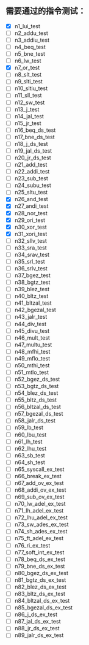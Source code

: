 ## 需要通过的指令测试：
- [x] n1_lui_test
- [ ] n2_addu_test
- [ ] n3_addiu_test
- [ ] n4_beq_test
- [ ] n5_bne_test
- [ ] n6_lw_test
- [x] n7_or_test
- [ ] n8_slt_test
- [ ] n9_slti_test
- [ ] n10_sltiu_test
- [ ] n11_sll_test
- [ ] n12_sw_test
- [ ] n13_j_test
- [ ] n14_jal_test
- [ ] n15_jr_test
- [ ] n16_beq_ds_test
- [ ] n17_bne_ds_test
- [ ] n18_j_ds_test
- [ ] n19_jal_ds_test
- [ ] n20_jr_ds_test
- [ ] n21_add_test
- [ ] n22_addi_test
- [ ] n23_sub_test
- [ ] n24_subu_test
- [ ] n25_sltu_test
- [x] n26_and_test
- [x] n27_andi_test
- [x] n28_nor_test
- [x] n29_ori_test
- [x] n30_xor_test
- [x] n31_xori_test
- [ ] n32_sllv_test
- [ ] n33_sra_test
- [ ] n34_srav_test
- [ ] n35_srl_test
- [ ] n36_srlv_test
- [ ] n37_bgez_test
- [ ] n38_bgtz_test
- [ ] n39_blez_test
- [ ] n40_bltz_test
- [ ] n41_bltzal_test
- [ ] n42_bgezal_test
- [ ] n43_jalr_test
- [ ] n44_div_test
- [ ] n45_divu_test
- [ ] n46_mult_test
- [ ] n47_multu_test
- [ ] n48_mfhi_test
- [ ] n49_mflo_test
- [ ] n50_mthi_test
- [ ] n51_mtlo_test
- [ ] n52_bgez_ds_test
- [ ] n53_bgtz_ds_test
- [ ] n54_blez_ds_test
- [ ] n55_bltz_ds_test
- [ ] n56_bltzal_ds_test
- [ ] n57_bgezal_ds_test
- [ ] n58_jalr_ds_test
- [ ] n59_lb_test
- [ ] n60_lbu_test
- [ ] n61_lh_test
- [ ] n62_lhu_test
- [ ] n63_sb_test
- [ ] n64_sh_test
- [ ] n65_syscall_ex_test
- [ ] n66_break_ex_test
- [ ] n67_add_ov_ex_test
- [ ] n68_addi_ov_ex_test
- [ ] n69_sub_ov_ex_test
- [ ] n70_lw_adel_ex_test
- [ ] n71_lh_adel_ex_test
- [ ] n72_lhu_adel_ex_test
- [ ] n73_sw_ades_ex_test
- [ ] n74_sh_ades_ex_test
- [ ] n75_ft_adel_ex_test
- [ ] n76_ri_ex_test
- [ ] n77_soft_int_ex_test
- [ ] n78_beq_ds_ex_test
- [ ] n79_bne_ds_ex_test
- [ ] n80_bgez_ds_ex_test
- [ ] n81_bgtz_ds_ex_test
- [ ] n82_blez_ds_ex_test
- [ ] n83_bltz_ds_ex_test
- [ ] n84_bltzal_ds_ex_test
- [ ] n85_bgezal_ds_ex_test
- [ ] n86_j_ds_ex_test
- [ ] n87_jal_ds_ex_test
- [ ] n88_jr_ds_ex_test
- [ ] n89_jalr_ds_ex_test
